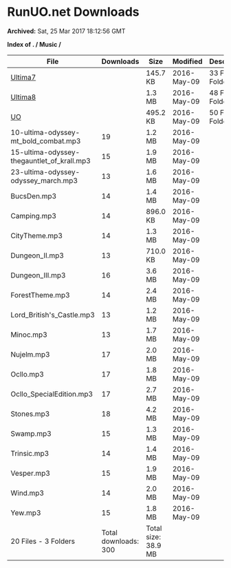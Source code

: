 # RunUO.net Downloads #

**Archived:** Sat, 25 Mar 2017 18:12:56 GMT

**Index of . / Music /**

| File |Downloads |Size |Modified |Description |
| ---- |  ---- |  ---- |  ---- |  ---- |
| [Ultima7](../Music/Ultima7/) | |145.7 KB |2016-May-09 | 33 Files - 0 Folders |
| [Ultima8](../Music/Ultima8/) | |1.3 MB |2016-May-09 | 48 Files - 0 Folders |
| [UO](../Music/UO/) | |495.2 KB |2016-May-09 | 50 Files - 0 Folders |
| 10-ultima-odyssey-mt_bold_combat.mp3 |19 |1.2 MB |2016-May-09 | |
| 15-ultima-odyssey-thegauntlet_of_krall.mp3 |15 |1.9 MB |2016-May-09 | |
| 23-ultima-odyssey-odyssey_march.mp3 |13 |1.6 MB |2016-May-09 | |
| BucsDen.mp3 |14 |1.4 MB |2016-May-09 | |
| Camping.mp3 |14 |896.0 KB |2016-May-09 | |
| CityTheme.mp3 |14 |1.3 MB |2016-May-09 | |
| Dungeon_II.mp3 |13 |710.0 KB |2016-May-09 | |
| Dungeon_III.mp3 |16 |3.6 MB |2016-May-09 | |
| ForestTheme.mp3 |14 |2.4 MB |2016-May-09 | |
| Lord_British's_Castle.mp3 |13 |1.2 MB |2016-May-09 | |
| Minoc.mp3 |13 |1.7 MB |2016-May-09 | |
| Nujelm.mp3 |17 |2.0 MB |2016-May-09 | |
| Ocllo.mp3 |17 |1.8 MB |2016-May-09 | |
| Ocllo_SpecialEdition.mp3 |17 |2.7 MB |2016-May-09 | |
| Stones.mp3 |18 |4.2 MB |2016-May-09 | |
| Swamp.mp3 |15 |1.3 MB |2016-May-09 | |
| Trinsic.mp3 |14 |1.4 MB |2016-May-09 | |
| Vesper.mp3 |15 |1.9 MB |2016-May-09 | |
| Wind.mp3 |14 |2.0 MB |2016-May-09 | |
| Yew.mp3 |15 |1.8 MB |2016-May-09 | |
| 20 Files - 3 Folders |Total downloads: 300 |Total size: 38.9 MB | | |
